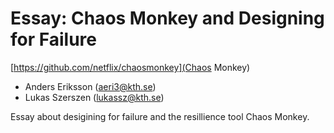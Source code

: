 # Essay: Chaos Monkey and Designing for Failure

[https://github.com/netflix/chaosmonkey](Chaos Monkey)


* Anders Eriksson (aeri3@kth.se)
* Lukas Szerszen (lukassz@kth.se)

Essay about desigining for failure and the resillience tool Chaos Monkey.

